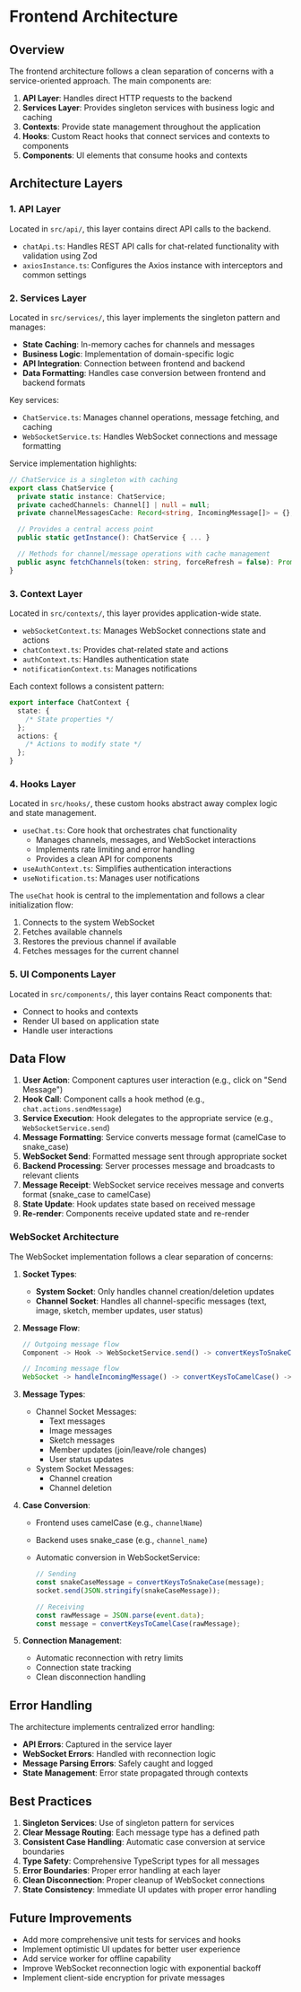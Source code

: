 # Frontend Architecture

## Overview

The frontend architecture follows a clean separation of concerns with a service-oriented approach. The main components are:

1. **API Layer**: Handles direct HTTP requests to the backend
2. **Services Layer**: Provides singleton services with business logic and caching
3. **Contexts**: Provide state management throughout the application
4. **Hooks**: Custom React hooks that connect services and contexts to components
5. **Components**: UI elements that consume hooks and contexts

## Architecture Layers

### 1. API Layer

Located in `src/api/`, this layer contains direct API calls to the backend.

- `chatApi.ts`: Handles REST API calls for chat-related functionality with validation using Zod
- `axiosInstance.ts`: Configures the Axios instance with interceptors and common settings

### 2. Services Layer

Located in `src/services/`, this layer implements the singleton pattern and manages:

- **State Caching**: In-memory caches for channels and messages
- **Business Logic**: Implementation of domain-specific logic
- **API Integration**: Connection between frontend and backend
- **Data Formatting**: Handles case conversion between frontend and backend formats

Key services:

- `ChatService.ts`: Manages channel operations, message fetching, and caching
- `WebSocketService.ts`: Handles WebSocket connections and message formatting

Service implementation highlights:

```typescript
// ChatService is a singleton with caching
export class ChatService {
  private static instance: ChatService;
  private cachedChannels: Channel[] | null = null;
  private channelMessagesCache: Record<string, IncomingMessage[]> = {};

  // Provides a central access point
  public static getInstance(): ChatService { ... }

  // Methods for channel/message operations with cache management
  public async fetchChannels(token: string, forceRefresh = false): Promise<Channel[]> { ... }
}
```

### 3. Context Layer

Located in `src/contexts/`, this layer provides application-wide state.

- `webSocketContext.ts`: Manages WebSocket connections state and actions
- `chatContext.ts`: Provides chat-related state and actions
- `authContext.ts`: Handles authentication state
- `notificationContext.ts`: Manages notifications

Each context follows a consistent pattern:

```typescript
export interface ChatContext {
  state: {
    /* State properties */
  };
  actions: {
    /* Actions to modify state */
  };
}
```

### 4. Hooks Layer

Located in `src/hooks/`, these custom hooks abstract away complex logic and state management.

- `useChat.ts`: Core hook that orchestrates chat functionality
  - Manages channels, messages, and WebSocket interactions
  - Implements rate limiting and error handling
  - Provides a clean API for components
- `useAuthContext.ts`: Simplifies authentication interactions
- `useNotification.ts`: Manages user notifications

The `useChat` hook is central to the implementation and follows a clear initialization flow:

1. Connects to the system WebSocket
2. Fetches available channels
3. Restores the previous channel if available
4. Fetches messages for the current channel

### 5. UI Components Layer

Located in `src/components/`, this layer contains React components that:

- Connect to hooks and contexts
- Render UI based on application state
- Handle user interactions

## Data Flow

1. **User Action**: Component captures user interaction (e.g., click on "Send Message")
2. **Hook Call**: Component calls a hook method (e.g., `chat.actions.sendMessage`)
3. **Service Execution**: Hook delegates to the appropriate service (e.g., `WebSocketService.send`)
4. **Message Formatting**: Service converts message format (camelCase to snake_case)
5. **WebSocket Send**: Formatted message sent through appropriate socket
6. **Backend Processing**: Server processes message and broadcasts to relevant clients
7. **Message Receipt**: WebSocket service receives message and converts format (snake_case to camelCase)
8. **State Update**: Hook updates state based on received message
9. **Re-render**: Components receive updated state and re-render

### WebSocket Architecture

The WebSocket implementation follows a clear separation of concerns:

1. **Socket Types**:

   - **System Socket**: Only handles channel creation/deletion updates
   - **Channel Socket**: Handles all channel-specific messages (text, image, sketch, member updates, user status)

2. **Message Flow**:

   ```typescript
   // Outgoing message flow
   Component -> Hook -> WebSocketService.send() -> convertKeysToSnakeCase() -> WebSocket

   // Incoming message flow
   WebSocket -> handleIncomingMessage() -> convertKeysToCamelCase() -> MessageHandler -> State Update
   ```

3. **Message Types**:

   - Channel Socket Messages:
     - Text messages
     - Image messages
     - Sketch messages
     - Member updates (join/leave/role changes)
     - User status updates
   - System Socket Messages:
     - Channel creation
     - Channel deletion

4. **Case Conversion**:

   - Frontend uses camelCase (e.g., `channelName`)
   - Backend uses snake_case (e.g., `channel_name`)
   - Automatic conversion in WebSocketService:

     ```typescript
     // Sending
     const snakeCaseMessage = convertKeysToSnakeCase(message);
     socket.send(JSON.stringify(snakeCaseMessage));

     // Receiving
     const rawMessage = JSON.parse(event.data);
     const message = convertKeysToCamelCase(rawMessage);
     ```

5. **Connection Management**:
   - Automatic reconnection with retry limits
   - Connection state tracking
   - Clean disconnection handling

## Error Handling

The architecture implements centralized error handling:

- **API Errors**: Captured in the service layer
- **WebSocket Errors**: Handled with reconnection logic
- **Message Parsing Errors**: Safely caught and logged
- **State Management**: Error state propagated through contexts

## Best Practices

1. **Singleton Services**: Use of singleton pattern for services
2. **Clear Message Routing**: Each message type has a defined path
3. **Consistent Case Handling**: Automatic case conversion at service boundaries
4. **Type Safety**: Comprehensive TypeScript types for all messages
5. **Error Boundaries**: Proper error handling at each layer
6. **Clean Disconnection**: Proper cleanup of WebSocket connections
7. **State Consistency**: Immediate UI updates with proper error handling

## Future Improvements

- Add more comprehensive unit tests for services and hooks
- Implement optimistic UI updates for better user experience
- Add service worker for offline capability
- Improve WebSocket reconnection logic with exponential backoff
- Implement client-side encryption for private messages
